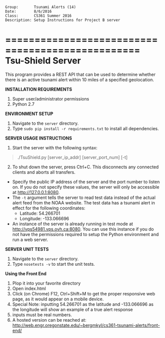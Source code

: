 ```
Group:       Tsunami Alerts (14)
Date:        8/6/2016
Class:       CS361 Summer 2016
Description: Setup Instructions for Project B server
```

=================================================
Tsu-Shield Server
=================================================
This program provides a REST API that can be used to determine
whether there is an active tsunami alert within 10 miles of
a specified geolocation.

**INSTALLATION REQUIREMENTS**

1. Super user/administrator permissions
2. Python 2.7

**ENVIRONMENT SETUP**

1. Navigate to the `server` directory.
2. Type `sudo pip install -r requirements.txt` to install all dependencies.

**SERVER USAGE INSTRUCTIONS**

1. Start the server with the following syntax:
>  ./TsuShield.py [server_ip_addr] [server_port_num] [-t]

2. To shut down the server, press Ctrl+C.
   This disconnects any connected clients and aborts all transfers.

*  Specify the public IP address of the server and the port number
   to listen on. If you do not specify these values, the server will
   only be accessible at http://127.0.0.1:8080.
*  The `-t` argument tells the server to read test data instead of the
   actual alert feed from the NOAA website. The test data has a tsunami
   alert in effect for the following coordinates:
   - Latitude:  54.266701
   - Longitude: -133.066696
*  An instance of the server is already running in test mode at
   http://vps54981.vps.ovh.ca:8080.
   You can use this instance if you do not have the permissions required
   to setup the Python environment and run a web server.

**SERVER UNIT TESTS**

1. Navigate to the `server` directory.
2. Type `nosetests -v` to start the unit tests.

**Using the Front End**
1. Plop it into your favorite directory
2. Open index.html
3. Click (on Chrome) F12, Ctrl+Shift+M to get the proper responsive web page, as it would appear on a mobile device.
4. Special Note: inputting 54.266701 as the latitude and -133.066696 as the longitude will show an example of a true alert response
5. inputs must be real numbers.
6. A hosted version can be reached at: http://web.engr.oregonstate.edu/~bergmkyl/cs361-tsunami-alerts/front-end/

